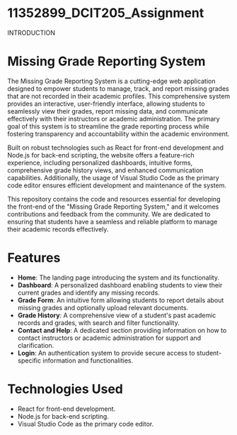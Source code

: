 # 11352899_DCIT205_Assignment

 
 INTRODUCTION 

 # Missing Grade Reporting System

The Missing Grade Reporting System is a cutting-edge web application designed to empower students to manage, track, and report missing grades that are not recorded in their academic profiles. This comprehensive system provides an interactive, user-friendly interface, allowing students to seamlessly view their grades, report missing data, and communicate effectively with their instructors or academic administration. The primary goal of this system is to streamline the grade reporting process while fostering transparency and accountability within the academic environment.

Built on robust technologies such as React for front-end development and Node.js for back-end scripting, the website offers a feature-rich experience, including personalized dashboards, intuitive forms, comprehensive grade history views, and enhanced communication capabilities. Additionally, the usage of Visual Studio Code as the primary code editor ensures efficient development and maintenance of the system.

This repository contains the code and resources essential for developing the front-end of the "Missing Grade Reporting System," and it welcomes contributions and feedback from the community. We are dedicated to ensuring that students have a seamless and reliable platform to manage their academic records effectively.


# Features

- **Home**: The landing page introducing the system and its functionality.
- **Dashboard**: A personalized dashboard enabling students to view their current grades and identify any missing records.
- **Grade Form**: An intuitive form allowing students to report details about missing grades and optionally upload relevant documents.
- **Grade History**: A comprehensive view of a student's past academic records and grades, with search and filter functionality.
- **Contact and Help**: A dedicated section providing information on how to contact instructors or academic administration for support and clarification.
- **Login**: An authentication system to provide secure access to student-specific information and functionalities.

# Technologies Used

- React for front-end development.
- Node.js for back-end scripting.
- Visual Studio Code as the primary code editor. 
              
